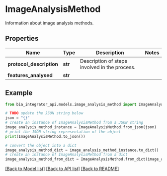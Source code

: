 # ImageAnalysisMethod

Information about image analysis methods.

## Properties

Name | Type | Description | Notes
------------ | ------------- | ------------- | -------------
**protocol_description** | **str** | Description of steps involved in the process. | 
**features_analysed** | **str** |  | 

## Example

```python
from bia_integrator_api.models.image_analysis_method import ImageAnalysisMethod

# TODO update the JSON string below
json = "{}"
# create an instance of ImageAnalysisMethod from a JSON string
image_analysis_method_instance = ImageAnalysisMethod.from_json(json)
# print the JSON string representation of the object
print(ImageAnalysisMethod.to_json())

# convert the object into a dict
image_analysis_method_dict = image_analysis_method_instance.to_dict()
# create an instance of ImageAnalysisMethod from a dict
image_analysis_method_from_dict = ImageAnalysisMethod.from_dict(image_analysis_method_dict)
```
[[Back to Model list]](../README.md#documentation-for-models) [[Back to API list]](../README.md#documentation-for-api-endpoints) [[Back to README]](../README.md)


